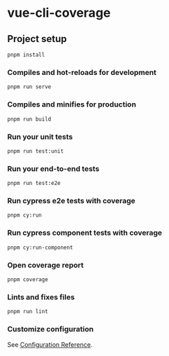 # vue-cli-coverage

## Project setup
```
pnpm install
```

### Compiles and hot-reloads for development
```
pnpm run serve
```

### Compiles and minifies for production
```
pnpm run build
```

### Run your unit tests
```
pnpm run test:unit
```

### Run your end-to-end tests
```
pnpm run test:e2e
```

### Run cypress e2e tests with coverage
```
pnpm cy:run
```

### Run cypress component tests with coverage
```
pnpm cy:run-component
```

### Open coverage report
```
pnpm coverage
```

### Lints and fixes files
```
pnpm run lint
```

### Customize configuration
See [Configuration Reference](https://cli.vuejs.org/config/).

